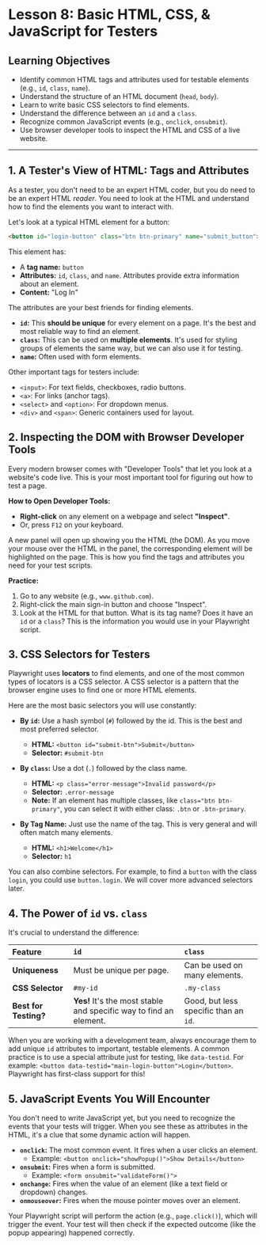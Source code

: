 # Lesson 8: Basic HTML, CSS, & JavaScript for Testers

## Learning Objectives

- Identify common HTML tags and attributes used for testable elements (e.g., `id`, `class`, `name`).
- Understand the structure of an HTML document (`head`, `body`).
- Learn to write basic CSS selectors to find elements.
- Understand the difference between an `id` and a `class`.
- Recognize common JavaScript events (e.g., `onclick`, `onsubmit`).
- Use browser developer tools to inspect the HTML and CSS of a live website.

---

## 1. A Tester's View of HTML: Tags and Attributes

As a tester, you don't need to be an expert HTML coder, but you do need to be an expert HTML *reader*. You need to look at the HTML and understand how to find the elements you want to interact with.

Let's look at a typical HTML element for a button:
```html
<button id="login-button" class="btn btn-primary" name="submit_button">Log In</button>
```

This element has:
- A **tag name:** `button`
- **Attributes:** `id`, `class`, and `name`. Attributes provide extra information about an element.
- **Content:** "Log In"

The attributes are your best friends for finding elements.
- **`id`:** This **should be unique** for every element on a page. It's the best and most reliable way to find an element.
- **`class`:** This can be used on **multiple elements**. It's used for styling groups of elements the same way, but we can also use it for testing.
- **`name`:** Often used with form elements.

Other important tags for testers include:
- `<input>`: For text fields, checkboxes, radio buttons.
- `<a>`: For links (anchor tags).
- `<select>` and `<option>`: For dropdown menus.
- `<div>` and `<span>`: Generic containers used for layout.

## 2. Inspecting the DOM with Browser Developer Tools

Every modern browser comes with "Developer Tools" that let you look at a website's code live. This is your most important tool for figuring out how to test a page.

**How to Open Developer Tools:**
- **Right-click** on any element on a webpage and select **"Inspect"**.
- Or, press `F12` on your keyboard.

A new panel will open up showing you the HTML (the DOM). As you move your mouse over the HTML in the panel, the corresponding element will be highlighted on the page. This is how you find the tags and attributes you need for your test scripts.

**Practice:**
1. Go to any website (e.g., `www.github.com`).
2. Right-click the main sign-in button and choose "Inspect".
3. Look at the HTML for that button. What is its tag name? Does it have an `id` or a `class`? This is the information you would use in your Playwright script.

## 3. CSS Selectors for Testers

Playwright uses **locators** to find elements, and one of the most common types of locators is a CSS selector. A CSS selector is a pattern that the browser engine uses to find one or more HTML elements.

Here are the most basic selectors you will use constantly:

- **By `id`:** Use a hash symbol (`#`) followed by the id. This is the best and most preferred selector.
  - **HTML:** `<button id="submit-btn">Submit</button>`
  - **Selector:** `#submit-btn`

- **By `class`:** Use a dot (`.`) followed by the class name.
  - **HTML:** `<p class="error-message">Invalid password</p>`
  - **Selector:** `.error-message`
  - **Note:** If an element has multiple classes, like `class="btn btn-primary"`, you can select it with either class: `.btn` or `.btn-primary`.

- **By Tag Name:** Just use the name of the tag. This is very general and will often match many elements.
  - **HTML:** `<h1>Welcome</h1>`
  - **Selector:** `h1`

You can also combine selectors. For example, to find a `button` with the class `login`, you could use `button.login`. We will cover more advanced selectors later.

## 4. The Power of `id` vs. `class`

It's crucial to understand the difference:

| Feature | `id` | `class` |
| :--- | :--- | :--- |
| **Uniqueness** | Must be unique per page. | Can be used on many elements. |
| **CSS Selector** | `#my-id` | `.my-class` |
| **Best for Testing?** | **Yes!** It's the most stable and specific way to find an element. | Good, but less specific than an `id`. |

When you are working with a development team, always encourage them to add unique `id` attributes to important, testable elements. A common practice is to use a special attribute just for testing, like `data-testid`. For example: `<button data-testid="main-login-button">Login</button>`. Playwright has first-class support for this!

## 5. JavaScript Events You Will Encounter

You don't need to write JavaScript yet, but you need to recognize the events that your tests will trigger. When you see these as attributes in the HTML, it's a clue that some dynamic action will happen.

- **`onclick`:** The most common event. It fires when a user clicks an element.
  - Example: `<button onclick="showPopup()">Show Details</button>`
- **`onsubmit`:** Fires when a form is submitted.
  - Example: `<form onsubmit="validateForm()">`
- **`onchange`:** Fires when the value of an element (like a text field or dropdown) changes.
- **`onmouseover`:** Fires when the mouse pointer moves over an element.

Your Playwright script will perform the action (e.g., `page.click()`), which will trigger the event. Your test will then check if the expected outcome (like the popup appearing) happened correctly.